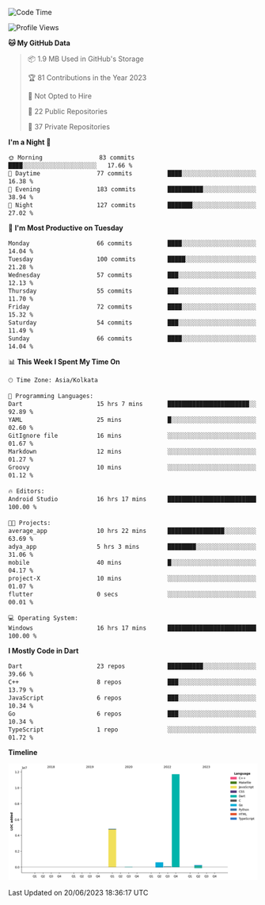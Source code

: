 <!--START_SECTION:waka-->
![Code Time](http://img.shields.io/badge/Code%20Time-774%20hrs%2035%20mins-blue)

![Profile Views](http://img.shields.io/badge/Profile%20Views-7-blue)

**🐱 My GitHub Data** 

> 📦 1.9 MB Used in GitHub's Storage 
 > 
> 🏆 81 Contributions in the Year 2023
 > 
> 🚫 Not Opted to Hire
 > 
> 📜 22 Public Repositories 
 > 
> 🔑 37 Private Repositories 
 > 
**I'm a Night 🦉** 

```text
🌞 Morning                83 commits          ████░░░░░░░░░░░░░░░░░░░░░   17.66 % 
🌆 Daytime                77 commits          ████░░░░░░░░░░░░░░░░░░░░░   16.38 % 
🌃 Evening                183 commits         ██████████░░░░░░░░░░░░░░░   38.94 % 
🌙 Night                  127 commits         ███████░░░░░░░░░░░░░░░░░░   27.02 % 
```
📅 **I'm Most Productive on Tuesday** 

```text
Monday                   66 commits          ████░░░░░░░░░░░░░░░░░░░░░   14.04 % 
Tuesday                  100 commits         █████░░░░░░░░░░░░░░░░░░░░   21.28 % 
Wednesday                57 commits          ███░░░░░░░░░░░░░░░░░░░░░░   12.13 % 
Thursday                 55 commits          ███░░░░░░░░░░░░░░░░░░░░░░   11.70 % 
Friday                   72 commits          ████░░░░░░░░░░░░░░░░░░░░░   15.32 % 
Saturday                 54 commits          ███░░░░░░░░░░░░░░░░░░░░░░   11.49 % 
Sunday                   66 commits          ████░░░░░░░░░░░░░░░░░░░░░   14.04 % 
```


📊 **This Week I Spent My Time On** 

```text
🕑︎ Time Zone: Asia/Kolkata

💬 Programming Languages: 
Dart                     15 hrs 7 mins       ███████████████████████░░   92.89 % 
YAML                     25 mins             █░░░░░░░░░░░░░░░░░░░░░░░░   02.60 % 
GitIgnore file           16 mins             ░░░░░░░░░░░░░░░░░░░░░░░░░   01.67 % 
Markdown                 12 mins             ░░░░░░░░░░░░░░░░░░░░░░░░░   01.27 % 
Groovy                   10 mins             ░░░░░░░░░░░░░░░░░░░░░░░░░   01.12 % 

🔥 Editors: 
Android Studio           16 hrs 17 mins      █████████████████████████   100.00 % 

🐱‍💻 Projects: 
average_app              10 hrs 22 mins      ████████████████░░░░░░░░░   63.69 % 
adya_app                 5 hrs 3 mins        ████████░░░░░░░░░░░░░░░░░   31.06 % 
mobile                   40 mins             █░░░░░░░░░░░░░░░░░░░░░░░░   04.17 % 
project-X                10 mins             ░░░░░░░░░░░░░░░░░░░░░░░░░   01.07 % 
flutter                  0 secs              ░░░░░░░░░░░░░░░░░░░░░░░░░   00.01 % 

💻 Operating System: 
Windows                  16 hrs 17 mins      █████████████████████████   100.00 % 
```

**I Mostly Code in Dart** 

```text
Dart                     23 repos            ██████████░░░░░░░░░░░░░░░   39.66 % 
C++                      8 repos             ███░░░░░░░░░░░░░░░░░░░░░░   13.79 % 
JavaScript               6 repos             ███░░░░░░░░░░░░░░░░░░░░░░   10.34 % 
Go                       6 repos             ███░░░░░░░░░░░░░░░░░░░░░░   10.34 % 
TypeScript               1 repo              ░░░░░░░░░░░░░░░░░░░░░░░░░   01.72 % 
```



**Timeline**

![Lines of Code chart](https://raw.githubusercontent.com/shamith16/shamith16/main/assets/bar_graph.png)


 Last Updated on 20/06/2023 18:36:17 UTC
<!--END_SECTION:waka-->
